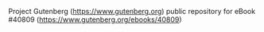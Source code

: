 Project Gutenberg (https://www.gutenberg.org) public repository for eBook #40809 (https://www.gutenberg.org/ebooks/40809)
